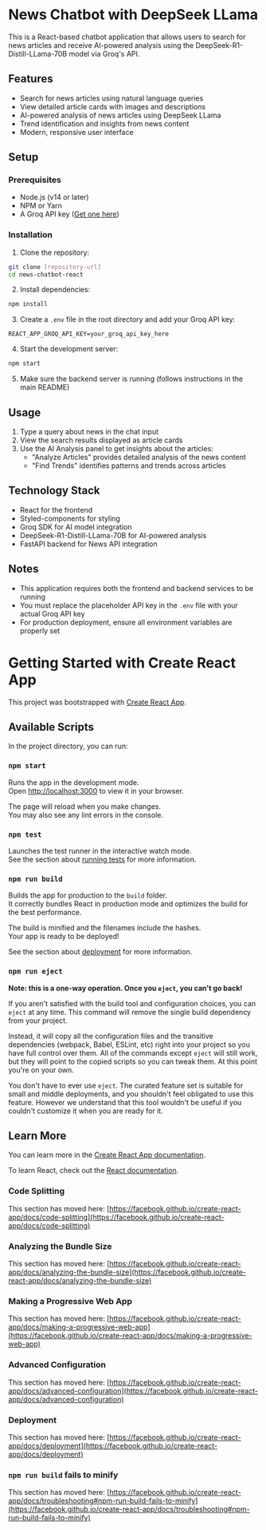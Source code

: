 # News Chatbot with DeepSeek LLama

This is a React-based chatbot application that allows users to search for news articles and receive AI-powered analysis using the DeepSeek-R1-Distill-LLama-70B model via Groq's API.

## Features

- Search for news articles using natural language queries
- View detailed article cards with images and descriptions
- AI-powered analysis of news articles using DeepSeek LLama
- Trend identification and insights from news content
- Modern, responsive user interface

## Setup

### Prerequisites

- Node.js (v14 or later)
- NPM or Yarn
- A Groq API key ([Get one here](https://console.groq.com/))

### Installation

1. Clone the repository:
```bash
git clone [repository-url]
cd news-chatbot-react
```

2. Install dependencies:
```bash
npm install
```

3. Create a `.env` file in the root directory and add your Groq API key:
```
REACT_APP_GROQ_API_KEY=your_groq_api_key_here
```

4. Start the development server:
```bash
npm start
```

5. Make sure the backend server is running (follows instructions in the main README)

## Usage

1. Type a query about news in the chat input
2. View the search results displayed as article cards
3. Use the AI Analysis panel to get insights about the articles:
   - "Analyze Articles" provides detailed analysis of the news content
   - "Find Trends" identifies patterns and trends across articles

## Technology Stack

- React for the frontend
- Styled-components for styling
- Groq SDK for AI model integration
- DeepSeek-R1-Distill-LLama-70B for AI-powered analysis
- FastAPI backend for News API integration

## Notes

- This application requires both the frontend and backend services to be running
- You must replace the placeholder API key in the `.env` file with your actual Groq API key
- For production deployment, ensure all environment variables are properly set

# Getting Started with Create React App

This project was bootstrapped with [Create React App](https://github.com/facebook/create-react-app).

## Available Scripts

In the project directory, you can run:

### `npm start`

Runs the app in the development mode.\
Open [http://localhost:3000](http://localhost:3000) to view it in your browser.

The page will reload when you make changes.\
You may also see any lint errors in the console.

### `npm test`

Launches the test runner in the interactive watch mode.\
See the section about [running tests](https://facebook.github.io/create-react-app/docs/running-tests) for more information.

### `npm run build`

Builds the app for production to the `build` folder.\
It correctly bundles React in production mode and optimizes the build for the best performance.

The build is minified and the filenames include the hashes.\
Your app is ready to be deployed!

See the section about [deployment](https://facebook.github.io/create-react-app/docs/deployment) for more information.

### `npm run eject`

**Note: this is a one-way operation. Once you `eject`, you can't go back!**

If you aren't satisfied with the build tool and configuration choices, you can `eject` at any time. This command will remove the single build dependency from your project.

Instead, it will copy all the configuration files and the transitive dependencies (webpack, Babel, ESLint, etc) right into your project so you have full control over them. All of the commands except `eject` will still work, but they will point to the copied scripts so you can tweak them. At this point you're on your own.

You don't have to ever use `eject`. The curated feature set is suitable for small and middle deployments, and you shouldn't feel obligated to use this feature. However we understand that this tool wouldn't be useful if you couldn't customize it when you are ready for it.

## Learn More

You can learn more in the [Create React App documentation](https://facebook.github.io/create-react-app/docs/getting-started).

To learn React, check out the [React documentation](https://reactjs.org/).

### Code Splitting

This section has moved here: [https://facebook.github.io/create-react-app/docs/code-splitting](https://facebook.github.io/create-react-app/docs/code-splitting)

### Analyzing the Bundle Size

This section has moved here: [https://facebook.github.io/create-react-app/docs/analyzing-the-bundle-size](https://facebook.github.io/create-react-app/docs/analyzing-the-bundle-size)

### Making a Progressive Web App

This section has moved here: [https://facebook.github.io/create-react-app/docs/making-a-progressive-web-app](https://facebook.github.io/create-react-app/docs/making-a-progressive-web-app)

### Advanced Configuration

This section has moved here: [https://facebook.github.io/create-react-app/docs/advanced-configuration](https://facebook.github.io/create-react-app/docs/advanced-configuration)

### Deployment

This section has moved here: [https://facebook.github.io/create-react-app/docs/deployment](https://facebook.github.io/create-react-app/docs/deployment)

### `npm run build` fails to minify

This section has moved here: [https://facebook.github.io/create-react-app/docs/troubleshooting#npm-run-build-fails-to-minify](https://facebook.github.io/create-react-app/docs/troubleshooting#npm-run-build-fails-to-minify)
